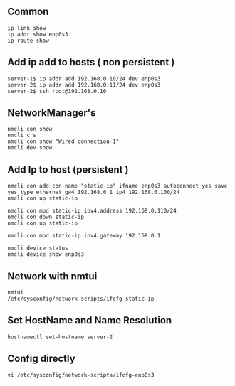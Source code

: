 Common
--------

    ip link show
    ip addr show enp0s3
    ip route show

Add ip add to hosts ( non persistent )
---------------------------------------

    server-1$ ip addr add 192.168.0.10/24 dev enp0s3
    server-2$ ip addr add 192.168.0.11/24 dev enp0s3
    server-2$ ssh root@192.168.0.10

NetworkManager's
----------------

    nmcli con show
    nmcli c s
    nmcli con show "Wired connection 1"
    nmcli dev show

Add Ip to host (persistent )
-----------------------------

    nmcli con add con-name "static-ip" ifname enp0s3 autoconnect yes save yes type ethernet gw4 192.168.0.1 ip4 192.168.0.100/24
    nmcli con up static-ip

    nmcli con mod static-ip ipv4.address 192.168.0.110/24
    nmcli con down static-ip
    nmcli con up static-ip

    nmcli con mod static-ip ipv4.gateway 192.168.0.1

    nmcli device status
    nmcli device show enp0s3

Network with nmtui
------------------

    nmtui
    /etc/sysconfig/network-scripts/ifcfg-static-ip

Set HostName and Name Resolution
--------------------------------

    hostnamectl set-hostname server-2

Config directly
---------------

    vi /etc/sysconfig/network-scripts/ifcfg-enp0s3
